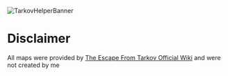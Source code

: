 ![TarkovHelperBanner](https://github.com/BetrixEdits/Tarkov-Helper/blob/master/Assets/Media/Disclaimer.jpg?raw=true)

# Disclaimer
All maps were provided by [The Escape From Tarkov Official Wiki](https://escapefromtarkov.gamepedia.com/Escape_from_Tarkov_Wiki) and were not created by me
